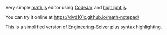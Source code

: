 Very simple [math.js](https://mathjs.org/) editor using [CodeJar](https://medv.io/codejar/) and
[highlight.js](https://highlightjs.org/).


You can try it online at https://dvd101x.github.io/math-notepad/

This is a simplified version of [Engineering-Solver](https://github.com/dvd101x/Engineering-Solver)
plus syntax highlighting.
